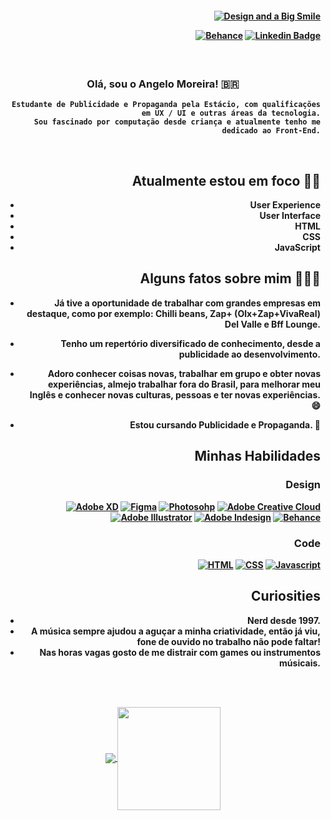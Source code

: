 <h4 align="right">

[![Design and a Big Smile](https://media-exp1.licdn.com/dms/image/C4E16AQEuv6dpTKmgjg/profile-displaybackgroundimage-shrink_350_1400/0/1640877350487?e=1658361600&v=beta&t=Kft60PPffccoTpJ_Ou79uTkhkSdwIkIA2W4KDayAupc)](https://sheisacreative.com/)

<hr4>


[![Behance](https://img.shields.io/badge/Behance-0054F7?style=for-the-badge&logo=behance&logoColor=white)](https://www.behance.net/angelomoreiradesign)
[![Linkedin Badge](https://img.shields.io/badge/-Linkedin-blue?style=for-the-badge&logo=Linkedin&logoColor=white&link=https://github.com/arthurspk)](https://www.linkedin.com/in/angelo-moreira-93a9bb212/)

<h3 align="center">  <br>

Olá, sou o Angelo Moreira! 🇧🇷
<br>

</h3>

```
Estudante de Publicidade e Propaganda pela Estácio, com qualificações em UX / UI e outras áreas da tecnologia.
Sou fascinado por computação desde criança e atualmente tenho me dedicado ao Front-End.
```

<br>

## Atualmente estou em foco 💪🏻
  
  - User Experience  
  - User Interface
  - HTML
  - CSS
  - JavaScript
  
  ## Alguns fatos sobre mim 👨🏻‍💻

- Já tive a oportunidade de trabalhar com grandes empresas em destaque, como por exemplo: Chilli beans, Zap+ (Olx+Zap+VivaReal) Del Valle e Bff Lounge.
- Tenho um repertório diversificado de conhecimento, desde a publicidade ao desenvolvimento.
- Adoro conhecer coisas novas, trabalhar em grupo e obter novas experiências, almejo trabalhar fora do Brasil, para melhorar meu Inglês e conhecer novas culturas, pessoas e ter novas experiências. 😄

- Estou cursando Publicidade e Propaganda. 📖
  
  
## Minhas Habilidades

### Design
[![Adobe XD](https://img.shields.io/badge/Adobe%20XD-470137?style=for-the-badge&logo=Adobe%20XD&logoColor=#FF61F6)](#)
[![Figma](https://img.shields.io/badge/Figma-F24E1E?style=for-the-badge&logo=figma&logoColor=white)](#)
[![Photosohp](https://img.shields.io/badge/Adobe%20Photoshop-31A8FF?style=for-the-badge&logo=Adobe%20Photoshop&logoColor=black)](#)
[![Adobe Creative Cloud](https://img.shields.io/badge/Adobe%20Creative%20Cloud-DA1F26?style=for-the-badge&logo=Adobe%20Creative%20Cloud&logoColor=white)](#)
[![Adobe Illustrator](https://img.shields.io/badge/Adobe%20Illustrator-FF9A00?style=for-the-badge&logo=adobe%20illustrator&logoColor=white)](#)
[![Adobe Indesign](https://img.shields.io/badge/Adobe%20InDesign-FF3366?style=for-the-badge&logo=Adobe%20InDesign&logoColor=white)](#)
[![Behance](https://img.shields.io/badge/Behance-0054F7?style=for-the-badge&logo=behance&logoColor=white)](https://www.behance.net/angelomoreiradesign)

### Code
[![HTML](https://img.shields.io/badge/HTML5-E34F26?style=for-the-badge&logo=html5&logoColor=white)](#) 
[![CSS](https://img.shields.io/badge/CSS3-1572B6?style=for-the-badge&logo=css3&logoColor=white)](#) 
[![Javascript](https://img.shields.io/badge/JavaScript-323330?style=for-the-badge&logo=javascript&logoColor=F7DF1)](#) 

## Curiosities

- Nerd desde 1997.
- A música sempre ajudou a aguçar a minha criatividade, então já viu, fone de ouvido no trabalho não pode faltar!
- Nas horas vagas gosto de me distrair com games ou instrumentos músicais.
  
</p>
</br>
</br>
<p align="center">
  <a href="https://github.com/Ang310Moreira/github-readme-stats">
    <img
      align="center"
      src="https://github-readme-stats.vercel.app/api/top-langs/?username=Ang310Moreira&layout=compact&langs_count=7&theme=dracula"
    />
  </a>
  <a href="https://github.com/anuraghazra/github-readme-stats">
    <img
      align="center"
      height="165"
      src="https://github-readme-stats.vercel.app/api?username=Ang310Moreira&show_icons=true&theme=dracula&include_all_commits=true&count_private=true"
    />
  </a>
</p>

